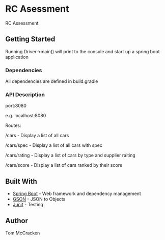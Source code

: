 # RC Asessment

RC Assessment

## Getting Started

Running Driver->main() will print to the console and start up a spring boot application

### Dependencies

All dependencies are defined in build.gradle

### API Description

port:8080

e.g. localhost:8080

Routes: 

/cars - Display a list of all cars

/cars/spec - Display a list of all cars with spec

/cars/rating - Display a list of cars by type and supplier raiting

/cars/score - Display a list of cars ranked by their score

## Built With

* [Spring Boot](https://projects.spring.io/spring-boot/) - Web framework and dependency management
* [GSON](https://github.com/google/gson) - JSON to Objects
* [Junit](http://junit.org) - Testing


## Author

Tom McCracken